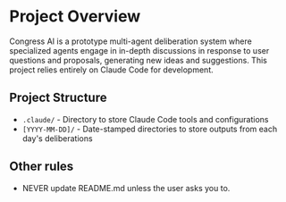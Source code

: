 # Project Overview

Congress AI is a prototype multi-agent deliberation system where specialized agents engage in in-depth discussions in response to user questions and proposals, generating new ideas and suggestions. This project relies entirely on Claude Code for development.

## Project Structure

- `.claude/` - Directory to store Claude Code tools and configurations
- `[YYYY-MM-DD]/` - Date-stamped directories to store outputs from each day's deliberations

## Other rules

- NEVER update README.md unless the user asks you to.
